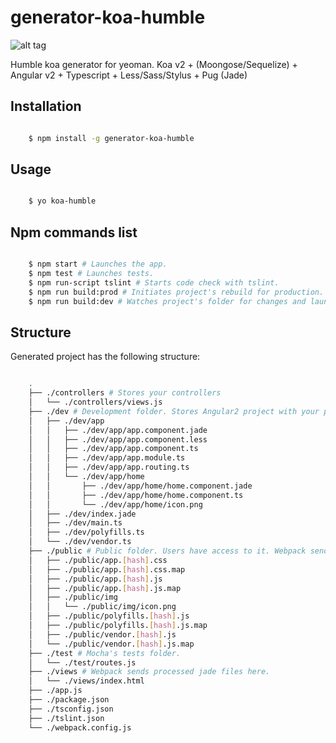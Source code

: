 # generator-koa-humble

![alt tag](https://raw.githubusercontent.com/bakharevpavel/generator-electron-humble/master/generators/app/templates/dev/app/home/icon.png)

Humble koa generator for yeoman. Koa v2 + (Moongose/Sequelize) + Angular v2 + Typescript + Less/Sass/Stylus + Pug (Jade)

## Installation

```sh

	$ npm install -g generator-koa-humble

```

## Usage

```sh

	$ yo koa-humble

```

## Npm commands list

```sh

	$ npm start # Launches the app.
	$ npm test # Launches tests.
	$ npm run-script tslint # Starts code check with tslint.
	$ npm run build:prod # Initiates project's rebuild for production.
	$ npm run build:dev # Watches project's folder for changes and launches hot-reload using webpack-dev-server.

```

## Structure

Generated project has the following structure:

```sh

	.
	├── ./controllers # Stores your controllers
	│   └── ./controllers/views.js
	├── ./dev # Development folder. Stores Angular2 project with your presets.
	│   ├── ./dev/app
	│   │   ├── ./dev/app/app.component.jade
	│   │   ├── ./dev/app/app.component.less
	│   │   ├── ./dev/app/app.component.ts
	│   │   ├── ./dev/app/app.module.ts
	│   │   ├── ./dev/app/app.routing.ts
	│   │   └── ./dev/app/home
	│   │       ├── ./dev/app/home/home.component.jade
	│   │       ├── ./dev/app/home/home.component.ts
	│   │       └── ./dev/app/home/icon.png
	│   ├── ./dev/index.jade
	│   ├── ./dev/main.ts
	│   ├── ./dev/polyfills.ts
	│   └── ./dev/vendor.ts
	├── ./public # Public folder. Users have access to it. Webpack sends processed files here.
	│   ├── ./public/app.[hash].css
	│   ├── ./public/app.[hash].css.map
	│   ├── ./public/app.[hash].js
	│   ├── ./public/app.[hash].js.map
	│   ├── ./public/img
	│   │   └── ./public/img/icon.png
	│   ├── ./public/polyfills.[hash].js
	│   ├── ./public/polyfills.[hash].js.map
	│   ├── ./public/vendor.[hash].js
	│   └── ./public/vendor.[hash].js.map
	├── ./test # Mocha's tests folder.
	│   └── ./test/routes.js
	├── ./views # Webpack sends processed jade files here.
	│   └── ./views/index.html
	├── ./app.js
	├── ./package.json
	├── ./tsconfig.json
	├── ./tslint.json
	└── ./webpack.config.js

```
